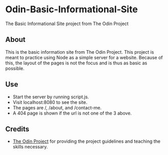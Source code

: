 # Odin-Basic-Informational-Site
The Basic Informational Site project from The Odin Project

## About
This is the basic information site from The Odin Project. This project is meant to practice using Node as a simple server for a website. Because of this, the layout of the pages is not the focus and is thus as basic as possible.

## Use
* Start the server by running script.js.
* Visit localhost:8080 to see the site.
* The pages are /, /about, and /contact-me.
* A 404 page is shown if the url is not one of the 3 above.

## Credits
* [The Odin Project](https://www.theodinproject.com) for providing the project guidelines and teaching the skills necessary.